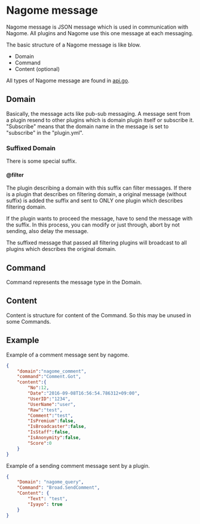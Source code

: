 Nagome message
==============

Nagome message is JSON message which is used in communication with Nagome.
All plugins and Nagome use this one message at each messaging.

The basic structure of a Nagome message is like blow.

+   Domain
+   Command
+   Content (optional)

All types of Nagome message are found in [api.go](../api.go).

Domain
------

Basically, the message acts like pub-sub messaging.
A message sent from a plugin resend to other plugins which is domain plugin itself or subscribe it.
"Subscribe" means that the domain name in the message is set to "subscribe" in the "plugin.yml".

### Suffixed Domain

There is some special suffix.

#### @filter

The plugin describing a domain with this suffix can filter messages.
If there is a plugin that describes on filtering domain, a original message (without suffix) is added the suffix and sent to ONLY one plugin which describes filtering domain.

If the plugin wants to proceed the message, have to send the message with the suffix.
In this process, you can modify or just through, abort by not sending, also delay the message.

The suffixed message that passed all filtering plugins will broadcast to all plugins which describes the original domain.


Command
-------

Command represents the message type in the Domain.

Content
-------

Content is structure for content of the Command.
So this may be unused in some Commands.

Example
-------

Example of a comment message sent by nagome.

~~~ json
{
    "domain":"nagome_comment",
    "command":"Comment.Got",
    "content":{
        "No":12,
        "Date":"2016-09-08T16:56:54.786312+09:00",
        "UserID":"1234",
        "UserName":"user",
        "Raw":"test",
        "Comment":"test",
        "IsPremium":false,
        "IsBroadcaster":false,
        "IsStaff":false,
        "IsAnonymity":false,
        "Score":0
    }
}
~~~

Example of a sending comment message sent by a plugin.

~~~ json
{
    "Domain": "nagome_query",
    "Command": "Broad.SendComment",
    "Content": {
        "Text": "test",
        "Iyayo": true
    }
}
~~~
